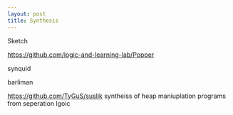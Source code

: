 ```yaml
---
layout: post
title: Synthesis
---
```


Sketch

https://github.com/logic-and-learning-lab/Popper

synquid


barliman

https://github.com/TyGuS/suslik syntheiss of heap maniuplation programs from seperation lgoic